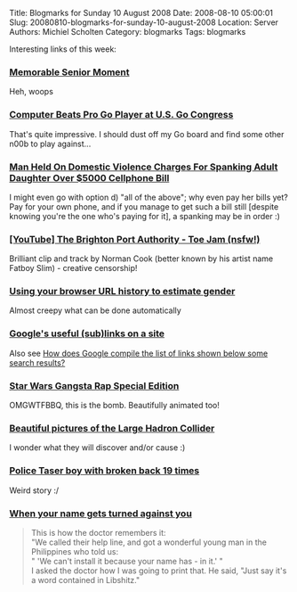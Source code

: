Title: Blogmarks for Sunday 10 August 2008
Date: 2008-08-10 05:00:01
Slug: 20080810-blogmarks-for-sunday-10-august-2008
Location: Server
Authors: Michiel Scholten
Category: blogmarks
Tags: blogmarks

<p>Interesting links of this week:</p>
<h3><a href="http://www.worthalaugh.com/?s=senior">Memorable Senior Moment</a></h3>
<p>Heh, woops</p>
<h3><a href="http://www.usgo.org/index.php?%23_id=4602">Computer Beats Pro Go Player at U.S. Go Congress</a></h3>
<p>That's quite impressive. I should dust off my Go board and find some other n00b to play against...</p>
<h3><a href="http://gizmodo.com/5034567/man-held-on-domestic-violence-charges-for-spanking-adult-daughter-over-5000-cellphone-bill">Man Held On Domestic Violence Charges For Spanking Adult Daughter Over $5000 Cellphone Bill</a></h3>
<p>I might even go with option d) "all of the above"; why even pay her bills yet? Pay for your own phone, and if you manage to get such a bill still [despite knowing you're the one who's paying for it], a spanking may be in order :)</p>
<h3><a href="http://www.youtube.com/watch?v=zeLo1Dm7_H0">[YouTube] The Brighton Port Authority - Toe Jam (nsfw!)</a></h3>
<p>Brilliant clip and track by Norman Cook (better known by his artist name Fatboy Slim) - creative censorship!</p>
<h3><a href="http://www.mikeonads.com/2008/07/13/using-your-browser-url-history-estimate-gender/">Using your browser URL history to estimate gender</a></h3>
<p>Almost creepy what can be done automatically</p>
<h3><a href="http://www.mattcutts.com/blog/ui-fun-better-snippets/">Google's useful (sub)links on a site</a></h3>
<p>Also see <a href="http://www.google.com/support/webmasters/bin/answer.py?answer=47334&topic=8523">How does Google compile the list of links shown below some search results?</a></p>
<h3><a href="http://www.atom.com/fun_games/gangsta_rap_se/">Star Wars Gangsta Rap Special Edition</a></h3>
<p>OMGWTFBBQ, this is the bomb. Beautifully animated too!</p>
<h3><a href="http://www.boston.com/bigpicture/2008/08/the_large_hadron_collider.html">Beautiful pictures of the Large Hadron Collider</a></h3>
<p>I wonder what they will discover and/or cause :)</p>
<h3><a href="http://www.worldnetdaily.com/index.php?fa=PAGE.view&amp;pageId=71096">Police Taser boy with broken back 19 times</a></h3>
<p>Weird story :/</p>
<h3><a href="http://www.philly.com/philly/hp/news_update/26089374.html">When your name gets turned against you</a></h3>
<blockquote><p>This is how the doctor remembers it:<br />
"We called their help line, and got a wonderful young man in the Philippines who told us:<br />
" 'We can't install it because your name has - in it.' "<br />
I asked the doctor how I was going to print that. He said, "Just say it's a word contained in Libshitz."</p></blockquote>
